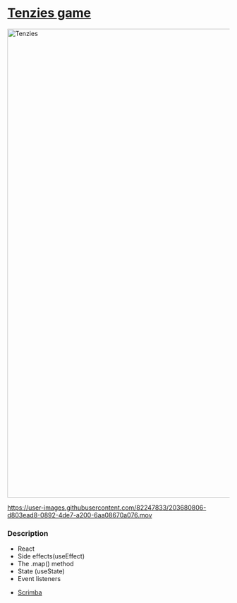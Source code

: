 # [Tenzies game](https://frontendella.github.io/Tenzies/)


[<img width="1061" alt="Tenzies" src="https://user-images.githubusercontent.com/82247833/203680797-4c8b878f-8dd8-4bd6-a8c2-cbac0fd499a0.png">](https://frontendella.github.io/Tenzies/)


https://user-images.githubusercontent.com/82247833/203680806-d803ead8-0892-4de7-a200-6aa08670a076.mov


### Description 

* React
* Side effects(useEffect)
* The .map() method 
* State (useState)
* Event listeners 

- [Scrimba](https://scrimba.com/allcourses)
